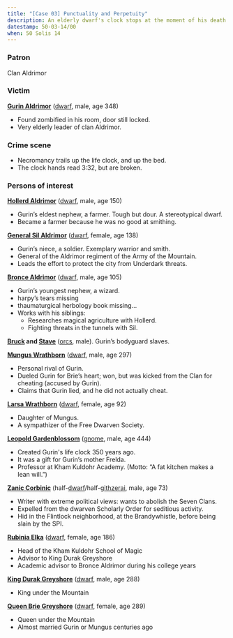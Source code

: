 ```yaml
---
title: "[Case 03] Punctuality and Perpetuity"
description: An elderly dwarf's clock stops at the moment of his death. But something is not quite right...
datestamp: 50-03-14/00
when: 50 Solis 14
---
```


### Patron

Clan Aldrimor

### Victim

**[Gurin Aldrimor](../dossiers/gurin-aldrimor)** ([dwarf](../creatures/dwarves), male, age 348)
* Found zombified in his room, door still locked.
* Very elderly leader of clan Aldrimor.

### Crime scene

* Necromancy trails up the life clock, and up the bed.
* The clock hands read 3:32, but are broken.

### Persons of interest

**[Hollerd Aldrimor](../dossiers/hollerd-aldrimor)** ([dwarf](../creatures/dwarves), male, age 150)
* Gurin’s eldest nephew, a farmer. Tough but dour. A stereotypical dwarf.
* Became a farmer because he was no good at smithing.

**[General Sil Aldrimor](../dossiers/sil-aldrimor)** ([dwarf](../creatures/dwarves), female, age 138)
* Gurin’s niece, a soldier. Exemplary warrior and smith.
* General of the Aldrimor regiment of the Army of the Mountain.
* Leads the effort to protect the city from Underdark threats.

**[Bronce Aldrimor](../dossiers/bronce-aldrimor)** ([dwarf](../creatures/dwarves), male, age 105)
* Gurin’s youngest nephew, a wizard.
* harpy’s tears missing
* thaumaturgical herbology book missing...
* Works with his siblings:
  * Researches magical agriculture with Hollerd.
  * Fighting threats in the tunnels with Sil.

**[Bruck](../dossiers/bruck) and [Stave](../dossiers/stave)** ([orcs](../creatures/orcs), male). Gurin’s bodyguard slaves.

**[Mungus Wrathborn](../dossiers/mungus-wrathborn)** ([dwarf](../creatures/dwarves), male, age 297)
* Personal rival of Gurin.
* Dueled Gurin for Brie’s heart; won, but was kicked from the Clan for cheating (accused by Gurin).
* Claims that Gurin lied, and he did not actually cheat.

**[Larsa Wrathborn](../dossiers/larsa-wrathborn)** ([dwarf](../creatures/dwarves), female, age 92)
* Daughter of Mungus.
* A sympathizer of the Free Dwarven Society.

**[Leopold Gardenblossom](../dossiers/leopold-gardenblossom)** ([gnome](../creatures/gnomes), male, age 444)
* Created Gurin's life clock 350 years ago.
* It was a gift for Gurin’s mother Frelda.
* Professor at Kham Kuldohr Academy. (Motto: “A fat kitchen makes a lean will.”)

**[Zanic Corbinic](../dossiers/zanic-corbinic)** (half-[dwarf](../creatures/dwarves)/half-[githzerai](../creatures/githzerai), male, age 73)
* Writer with extreme political views: wants to abolish the Seven Clans.
* Expelled from the dwarven Scholarly Order for seditious activity.
* Hid in the Flintlock neighborhood, at the Brandywhistle, before being slain by the SPI.

**[Rubinia Elka](../dossiers/rubinia-elka)** ([dwarf](../creatures/dwarves), female, age 186)
* Head of the Kham Kuldohr School of Magic
* Advisor to King Durak Greyshore
* Academic advisor to Bronce Aldrimor during his college years

**[King Durak Greyshore](../dossiers/durak-greyshore)** ([dwarf](../creatures/dwarves), male, age 288)
* King under the Mountain

**[Queen Brie Greyshore](../dossiers/brie-fireforge)** ([dwarf](../creatures/dwarves), female, age 289)
* Queen under the Mountain
* Almost married Gurin or Mungus centuries ago
